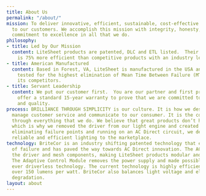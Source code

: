 ```yaml
---
title: About Us
permalink: "/about/"
mission: To deliver innovative, efficient, sustainable, cost-effective lighting solutions
  to our customers. We accomplish this mission with integrity, honesty, respect and
  commitment to excellence in all that we do.
philosophy:
- title: Led by Our Mission
  content: LiteSheet products are patented, DLC and ETL listed.  Their patented technology
    is 75% more efficient than competitive products with an industry leading warranty.
- title: American Manufactured
  content: Based in Forest, VA, LiteSheet is manufactured in the USA and has been
    tested for the highest elimination of Mean Time Between Failure (MTBF) against
    its competitors.
- title: Servant Leadership
  content: We put our customer first.  You are our partner and first priority.  We
    offer a standard 15-year warranty to prove that we are committed to our products
    and quality.
process: BRILLIANCE THROUGH SIMPLICITY is our culture. It is how we design our products,
  manage customer service and communicate to our consumer. It is the common thread
  through everything that we do. We believe that great products don’t have to be complicated,
  which is why we removed the driver from our light engine and created BriteCor. By
  eliminating failure points and running on an AC Direct circuit, we delivered more
  reliable and efficient lighting to the marketplace.
technology: BriteCor is an industry shifting patented technology that eliminates points
  of failure and has paved the way towards AC Direct innovation. The AC current powers
  the driver and mesh components, making LiteSheet products modular and scalable.
  The Adaptive Control Module removes the power supply and made possible the first
  ever driverless technology. The current technology is highly efficient and produces
  over 150 lumens per watt. BriteCor also balances light voltage and eliminates expected
  degradation.
layout: about
---
```


